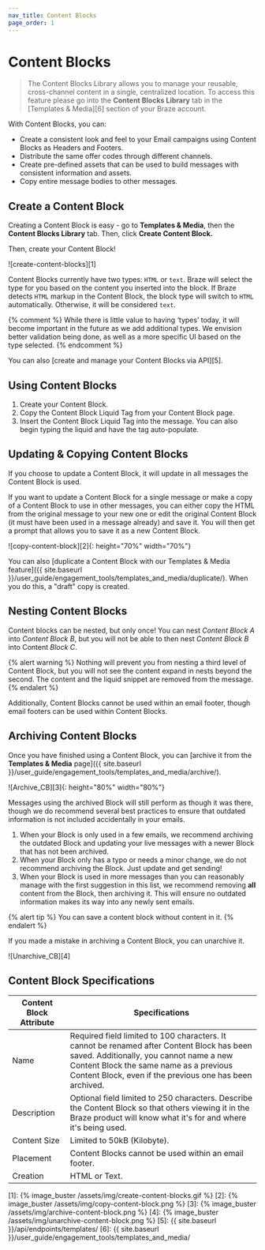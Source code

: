 ```yaml
---
nav_title: Content Blocks
page_order: 1
---
```


# Content Blocks

> The Content Blocks Library allows you to manage your reusable, cross-channel content in a single, centralized location. To access this feature please go into the __Content Blocks Library__ tab in the [Templates & Media][6] section of your Braze account.

With Content Blocks, you can:

- Create a consistent look and feel to your Email campaigns using Content Blocks as Headers and Footers.
- Distribute the same offer codes through different channels.
- Create pre-defined assets that can be used to build messages with consistent information and assets.
- Copy entire message bodies to other messages.

## Create a Content Block

Creating a Content Block is easy - go to __Templates & Media__, then the __Content Blocks Library__ tab. Then, click __Create Content Block.__

Then, create your Content Block!

![create-content-blocks][1]

Content Blocks currently have two types: `HTML` or `text`. Braze will select the type for you based on the content you inserted into the block. If Braze detects `HTML` markup in the Content Block, the block type will switch to `HTML` automatically. Otherwise, it will be considered `text`.  

{% comment %}
While there is little value to having ‘types’ today, it will become important in the future as we add additional types.  We envision better validation being done, as well as a more specific UI based on the type selected.
{% endcomment %}

You can also [create and manage your Content Blocks via API][5].

## Using Content Blocks

1. Create your Content Block.
2. Copy the Content Block Liquid Tag from your Content Block page.
3. Insert the Content Block Liquid Tag into the message. You can also begin typing the liquid and have the tag auto-populate.

## Updating & Copying Content Blocks

If you choose to update a Content Block, it will update in all messages the Content Block is used.

If you want to update a Content Block for a single message or make a copy of a Content Block to use in other messages, you can either copy the HTML from the original message to your new one or edit the original Content Block (it must have been used in a message already) and save it. You will then get a prompt that allows you to save it as a new Content Block.

![copy-content-block][2]{: height="70%" width="70%"}

You can also [duplicate a Content Block with our Templates & Media feature]({{ site.baseurl }}/user_guide/engagement_tools/templates_and_media/duplicate/). When you do this, a "draft" copy is created.

## Nesting Content Blocks

Content blocks can be nested, but only once! You can nest _Content Block A_ into _Content Block B_, but you will not be able to then nest _Content Block B_ into Content _Block C_.

{% alert warning %}
Nothing will prevent you from nesting a third level of Content Block, but you will not see the content expand in nests beyond the second. The content and the liquid snippet are removed from the message.
{% endalert %}

Additionally, Content Blocks cannot be used within an email footer, though email footers can be used within Content Blocks.

## Archiving Content Blocks

Once you have finished using a Content Block, you can [archive it from the __Templates & Media__ page]({{ site.baseurl }}/user_guide/engagement_tools/templates_and_media/archive/).

![Archive_CB][3]{: height="80%" width="80%"}

Messages using the archived Block will still perform as though it was there, though we do recommend several best practices to ensure that outdated information is not included accidentally in your emails.

1. When your Block is only used in a few emails, we recommend archiving the outdated Block and updating your live messages with a newer Block that has not been archived.
2. When your Block only has a typo or needs a minor change, we do not recommend archiving the Block. Just update and get sending!
3. When your Block is used in more messages than you can reasonably manage with the first suggestion in this list, we recommend removing __all__ content from the Block, then archiving it. This will ensure no outdated information makes its way into any newly sent emails.

{% alert tip %}
  You can save a content block without content in it.
{% endalert %}

If you made a mistake in archiving a Content Block, you can unarchive it.  

![Unarchive_CB][4]

## Content Block Specifications

| Content Block Attribute | Specifications |
|---|---|
| Name | Required field limited to 100 characters. It cannot be renamed after Content Block has been saved. Additionally, you cannot name a new Content Block the same name as a previous Content Block, even if the previous one has been archived. |
| Description | Optional field limited to 250 characters. Describe the Content Block so that others viewing it in the Braze product will know what it's for and where it's being used. |
| Content Size | Limited to 50kB (Kilobyte). |
| Placement | Content Blocks cannot be used within an email footer. |
| Creation | HTML or Text. |

[1]: {% image_buster /assets/img/create-content-blocks.gif %}
[2]: {% image_buster /assets/img/copy-content-block.png %}
[3]: {% image_buster /assets/img/archive-content-block.png %}
[4]: {% image_buster /assets/img/unarchive-content-block.png %}
[5]: {{ site.baseurl }}/api/endpoints/templates/
[6]: {{ site.baseurl }}/user_guide/engagement_tools/templates_and_media/
